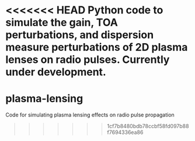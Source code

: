 <<<<<<< HEAD
Python code to simulate the gain, TOA perturbations, and dispersion measure perturbations of 2D plasma lenses on radio pulses. Currently under development.
=======
# plasma-lensing
Code for simulating plasma lensing effects on radio pulse propagation
>>>>>>> 1cf7b8480bdb78ccbf58fd097b88f7694336ea86
